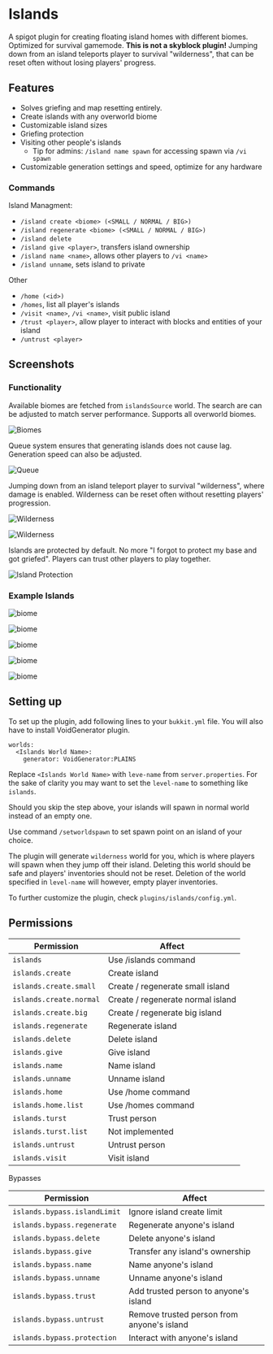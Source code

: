 # Islands
A spigot plugin for creating floating island homes with different biomes.
Optimized for survival gamemode. **This is not a skyblock plugin!**
Jumping down from an island teleports player to survival "wilderness", 
that can be reset often without losing players' progress.

## Features
- Solves griefing and map resetting entirely.
- Create islands with any overworld biome
- Customizable island sizes
- Griefing protection
- Visiting other people's islands
  * Tip for admins: `/island name spawn` for accessing spawn via `/vi spawn`
- Customizable generation settings and speed, optimize for any hardware

### Commands

Island Managment:
- `/island create <biome> (<SMALL / NORMAL / BIG>)`
- `/island regenerate <biome> (<SMALL / NORMAL / BIG>)`
- `/island delete`
- `/island give <player>`, transfers island ownership
- `/island name <name>`, allows other players to `/vi <name>`
- `/island unname`, sets island to private

Other
- `/home (<id>)`
- `/homes`, list all player's islands
- `/visit <name>`, `/vi <name>`, visit public island
- `/trust <player>`, allow player to interact with blocks and entities of your island
- `/untrust <player>`

## Screenshots
### Functionality
Available biomes are fetched from `islandsSource` world. 
The search are can be adjusted to match server performance.
Supports all overworld biomes.

![Biomes](screenshots/functionality/biomes.png?raw=true)

Queue system ensures that generating islands does not cause lag.
Generation speed can also be adjusted.

![Queue](screenshots/functionality/queue2.png?raw=true)

Jumping down from an island teleport player to survival "wilderness",
where damage is enabled. Wilderness can be reset often without resetting players' progression.

![Wilderness](screenshots/functionality/wilderness.png?raw=true)

![Wilderness](screenshots/functionality/wilderness2.png?raw=true)

Islands are protected by default. No more "I forgot to protect my base and got griefed".
Players can trust other players to play together.

![Island Protection](screenshots/functionality/protection.png?raw=true)

### Example Islands

![biome](screenshots/islandTypes/desert_small.png?raw=true)

![biome](screenshots/islandTypes/jungle.png?raw=true)

![biome](screenshots/islandTypes/taiga.png?raw=true)

![biome](screenshots/islandTypes/dark_woods_hills.png?raw=true)

![biome](screenshots/islandTypes/desert_night.png?raw=true)

## Setting up

To set up the plugin, add following lines to your `bukkit.yml` file.
You will also have to install VoidGenerator plugin.

```
worlds:
  <Islands World Name>:
    generator: VoidGenerator:PLAINS
```

Replace `<Islands World Name>` with `leve-name` from `server.properties`.
For the sake of clarity you may want to set the `level-name` to something like `islands`.

Should you skip the step above, your islands will spawn in normal world instead of an empty one.

Use command `/setworldspawn` to set spawn point on an island of your choice.

The plugin will generate `wilderness` world for you, which is where players will spawn when they jump off their island.
Deleting this world should be safe and players' inventories should not be reset. 
Deletion of the world specified in `level-name` will however, empty player inventories.

To further customize the plugin, check `plugins/islands/config.yml`.

## Permissions

| Permission              | Affect                            |
|-------------------------|-----------------------------------|
| `islands`               | Use /islands command              |
| `islands.create`        | Create island                     |
| `islands.create.small`  | Create / regenerate small island  |
| `islands.create.normal` | Create / regenerate normal island |
| `islands.create.big`    | Create / regenerate big island    |
| `islands.regenerate`    | Regenerate island                 |
| `islands.delete`        | Delete island                     |
| `islands.give`          | Give island                       |
| `islands.name`          | Name island                       |
| `islands.unname`        | Unname island                     |
| `islands.home`          | Use /home command                 |
| `islands.home.list`     | Use /homes command                |
| `islands.turst`         | Trust person                      |
| `islands.turst.list`    | Not implemented                   |
| `islands.untrust`       | Untrust person                    |
| `islands.visit`         | Visit island                      |

Bypasses

| Permission                   | Affect                                     |
|------------------------------|--------------------------------------------|
| `islands.bypass.islandLimit` | Ignore island create limit                 |
| `islands.bypass.regenerate`  | Regenerate anyone's island                 |
| `islands.bypass.delete`      | Delete anyone's island                     |
| `islands.bypass.give`        | Transfer any island's ownership            |
| `islands.bypass.name`        | Name anyone's island                       |
| `islands.bypass.unname`      | Unname anyone's island                     |
| `islands.bypass.trust`       | Add trusted person to anyone's island      |
| `islands.bypass.untrust`     | Remove trusted person from anyone's island |
| `islands.bypass.protection`  | Interact with anyone's island              |
